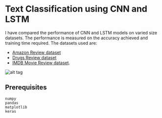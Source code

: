 # Text Classification using CNN and LSTM

I have compared the performance of CNN and LSTM models on varied size datasets. The performance is measured on the accuracy achieved and training time required. The datasets used are:
* [Amazon Review dataset](https://drive.google.com/drive/folders/1S1zX-I3Gn2YhZg4Xj6RuOGvOSajHk4tV?usp=sharing)
* [Drugs Review dataset](https://drive.google.com/drive/folders/1VjZ7a52Xr6N99JCr5GsFiBLCk_ocPnoh?usp=sharing)
* [IMDB Movie Review dataset](https://drive.google.com/drive/folders/1WAnbcaLaqVYeMrPy4hFkJHVF8t6yRNvZ?usp=sharing).

![alt tag](https://drive.google.com/file/d/1VLlsYACywYTzWJr0DwYtkPTHQUDlLTgp/view?usp=sharing)

## Prerequisites
```
numpy
pandas
matplotlib
keras
```

